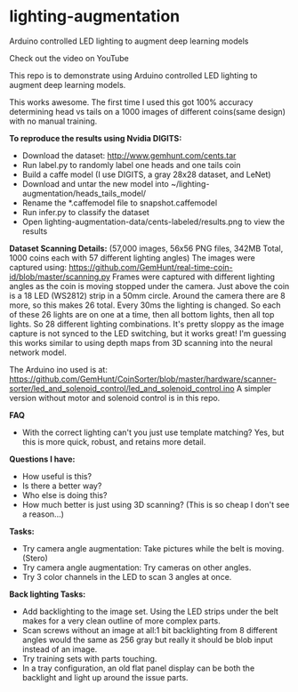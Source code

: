 # lighting-augmentation
Arduino controlled LED lighting to augment deep learning models

Check out the video on YouTube

This repo is to demonstrate using Arduino controlled LED lighting to augment deep learning models. 

This works awesome. The first time I used this got 100% accuracy determining head vs tails on a 1000 images of different coins(same design) with no manual training. 

**To reproduce the results using Nvidia DIGITS:**
* Download the dataset: http://www.gemhunt.com/cents.tar
* Run label.py to randomly label one heads and one tails coin
* Build a caffe model (I use DIGITS, a gray 28x28 dataset, and LeNet)
* Download and untar the new model into ~/lighting-augmentation/heads_tails_model/
* Rename the *.caffemodel file to snapshot.caffemodel
* Run infer.py to classify the dataset
* Open lighting-augmentation-data/cents-labeled/results.png to view the results

**Dataset Scanning Details:**
(57,000 images, 56x56 PNG files, 342MB Total, 1000 coins each with 57 different lighting angles)
The images were captured using: https://github.com/GemHunt/real-time-coin-id/blob/master/scanning.py
Frames were captured with different lighting angles as the coin is moving stopped under the camera. Just above the coin is a 18 LED (WS2812) strip in a 50mm circle. Around the camera there are 8 more, so this makes 26 total. Every 30ms the lighting is changed. So each of these 26 lights are on one at a time, then all bottom lights, then all top lights. So 28 different lighting combinations. It's pretty sloppy as the image capture is not synced to the LED switching, but it works great! I'm guessing this works similar to using depth maps from 3D scanning into the neural network model.

The Arduino ino used is at:
https://github.com/GemHunt/CoinSorter/blob/master/hardware/scanner-sorter/led_and_solenoid_control/led_and_solenoid_control.ino
A simpler version without motor and solenoid control is in this repo. 

**FAQ**
* With the correct lighting can't you just use template matching? Yes, but this is more quick, robust, and retains more detail. 

**Questions I have:**
* How useful is this?
* Is there a better way?
* Who else is doing this?
* How much better is just using 3D scanning? (This is so cheap I don't see a reason...)

**Tasks:**
* Try camera angle augmentation: Take pictures while the belt is moving.(Stero)
* Try camera angle augmentation: Try cameras on other angles. 
* Try 3 color channels in the LED to scan 3 angles at once. 

**Back lighting Tasks:**
* Add backlighting to the image set. Using the LED strips under the belt makes for a very clean outline of more complex parts. 
* Scan screws without an image at all:1 bit backlighting from 8 different angles would the same as 256 gray but really it should be blob input instead of an image.
* Try training sets with parts touching.
* In a tray configuration, an old flat panel display can be both the backlight and light up around the issue parts.







